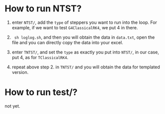 # How to run NTST?

1. enter `NTST/`, add the `type` of steppers you want to run into the loop. For example, if we want to test `G4ClassicalRK4`, we put 4 in there. 

2. ` sh loglog.sh`, and then you will obtain the data in `data.txt`, open the file and you can directly copy the data into your excel. 

3. enter `TNTST/`, and set the `type` as exactly you put into `NTST/`, in our case, put 4, as for `TClassicalRK4`. 

4. repeat above step 2. in `TNTST/` and you will obtain the data for templated version. 

# How to run test/?

not yet.
